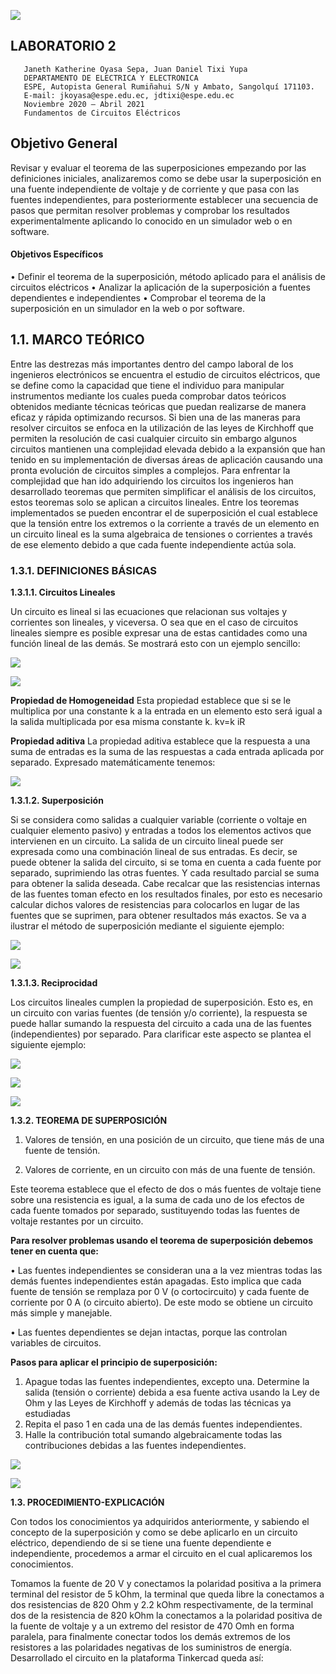 ![](https://pbs.twimg.com/profile_images/712307087577993217/D8_89Lg4_400x400.jpg)
##  LABORATORIO 2
                                                                            
                                                                            
                                                                            
                                                                            
                                                                            
                                                                            
                                                                           
                                                                           
       Janeth Katherine Oyasa Sepa, Juan Daniel Tixi Yupa
       DEPARTAMENTO DE ELECTRICA Y ELECTRONICA
       ESPE, Autopista General Rumiñahui S/N y Ambato, Sangolquí 171103.
       E-mail: jkoyasa@espe.edu.ec, jdtixi@espe.edu.ec
       Noviembre 2020 – Abril 2021
       Fundamentos de Circuitos Eléctricos
## Objetivo General 
Revisar y evaluar el teorema de las superposiciones empezando por las definiciones iniciales, analizaremos como se debe usar la superposición en una fuente independiente de voltaje y de corriente y que pasa con las fuentes independientes, para posteriormente establecer una secuencia de pasos que permitan resolver problemas y comprobar los resultados experimentalmente aplicando lo conocido en un simulador web o en software.



#### Objetivos Específicos

•	Definir el teorema de la superposición, método aplicado para el análisis de circuitos eléctricos
•	Analizar la aplicación de la superposición a fuentes dependientes e independientes
•	Comprobar el teorema de la superposición en un simulador en la web o por software.
## 1.1.	MARCO TEÓRICO

Entre las destrezas más importantes dentro del campo laboral de los ingenieros electrónicos se encuentra el estudio de circuitos eléctricos, que se define como la capacidad que tiene el individuo para manipular instrumentos mediante los cuales pueda comprobar datos teóricos obtenidos mediante técnicas teóricas que puedan realizarse de manera eficaz y rápida optimizando recursos. Si bien una de las maneras para resolver circuitos se enfoca en la utilización de las leyes de Kirchhoff que permiten la resolución de casi cualquier circuito sin embargo algunos circuitos mantienen una complejidad elevada debido a la expansión que han tenido en su implementación de diversas áreas de aplicación causando una pronta evolución de circuitos simples a complejos. 
Para enfrentar la complejidad que han ido adquiriendo los circuitos los ingenieros han desarrollado teoremas que permiten simplificar el análisis de los circuitos, estos teoremas solo se aplican a circuitos lineales. 
Entre los teoremas implementados se pueden encontrar el de superposición el cual establece que la tensión entre los extremos o la corriente a través de un elemento en un circuito lineal es la suma algebraica de tensiones o corrientes a través de ese elemento debido a que cada fuente independiente actúa sola. 

### 1.3.1. DEFINICIONES BÁSICAS 

**1.3.1.1. Circuitos Lineales**

Un circuito es lineal si las ecuaciones que relacionan sus voltajes y corrientes son lineales, y viceversa.  O sea que en el caso de circuitos lineales siempre es posible expresar una de estas cantidades como una función lineal de las demás. Se mostrará esto con un ejemplo sencillo:


![](https://scontent.fuio16-1.fna.fbcdn.net/v/t1.0-9/137386450_233526948213349_6395518276653621440_n.jpg?_nc_cat=103&ccb=2&_nc_sid=730e14&_nc_eui2=AeEHX1-hvawAWVHgCOcPLU25l64wAzcNO9OXrjADNw0703Zeiigv1TcYG81VzlLOwsBUmgo-yYdxV3KZ6_bEpc5G&_nc_ohc=n0Xa8bM6aTkAX_-i7ER&_nc_ht=scontent.fuio16-1.fna&oh=788ef8f78b343db0c4c647ad8aabbb80&oe=602BC899)



![](https://scontent.fuio16-1.fna.fbcdn.net/v/t1.0-9/139184807_233525418213502_8965456243623098438_n.jpg?_nc_cat=111&ccb=2&_nc_sid=730e14&_nc_eui2=AeE3xCtzONRjGKX0409PHq4J_8iiFtHg9UT_yKIW0eD1RH-AXOryGnE7_nvz_4EkIE1OBxKHjJWy5QhnnFkd4pQK&_nc_ohc=AQHj1P2apKIAX-zccVg&_nc_ht=scontent.fuio16-1.fna&oh=85d001252acb7c9cd176f7476f79f8f3&oe=602C3C0F)


**Propiedad de Homogeneidad**
Esta propiedad establece que si se le multiplica por una constante k a la entrada en un elemento esto será igual a la salida multiplicada por esa misma constante k.
kv=k iR


**Propiedad aditiva**
La propiedad aditiva establece que la respuesta a una suma de entradas es la suma de las respuestas a cada entrada aplicada por separado. Expresado matemáticamente tenemos:

![](https://scontent.fuio16-1.fna.fbcdn.net/v/t1.0-9/138329323_233530591546318_7378925835394739667_n.jpg?_nc_cat=103&ccb=2&_nc_sid=730e14&_nc_eui2=AeFaOhK1GKZAFhEJpckchSh_80qOndldQezzSo6d2V1B7I55S9yB_pk-_R_1KdS7ErD-G3Y1Dhe5rY8-eVQayWvB&_nc_ohc=Ce8n4HC3nIIAX-uM8Gj&_nc_ht=scontent.fuio16-1.fna&oh=6a45b47d82592906d43ecc47535a9cdf&oe=602A57C4)

**1.3.1.2. Superposición** 

Si se considera como salidas a cualquier variable (corriente o voltaje en cualquier elemento pasivo) y entradas a todos los elementos activos que intervienen en un circuito. La salida de un circuito lineal puede ser expresada como una combinación lineal de sus entradas. Es decir, se puede obtener la salida del circuito, si se toma en cuenta a cada fuente por separado, suprimiendo las otras fuentes. Y cada resultado parcial se suma para obtener la salida deseada.
Cabe recalcar que las resistencias internas de las fuentes toman efecto en los resultados finales, por esto es necesario calcular dichos valores de resistencias para colocarlos en lugar de las fuentes que se suprimen, para obtener resultados más exactos. Se va a ilustrar el método de superposición mediante el siguiente ejemplo:

![](https://scontent.fuio16-1.fna.fbcdn.net/v/t1.0-9/138068546_233532538212790_1376794759623670483_n.jpg?_nc_cat=100&ccb=2&_nc_sid=730e14&_nc_eui2=AeHeEc7qovrG4yM63v0JXcZvwE8iEEELHlvATyIQQQseWxLEqHCmfLngcWevKI1Ykh9EeWHXgBctExLCdPuaoeyf&_nc_ohc=gwD3LTgvMvcAX9Cz7n_&_nc_ht=scontent.fuio16-1.fna&oh=3105844c640e719a83116a5214a88680&oe=6029393F)


![](https://scontent.fuio16-1.fna.fbcdn.net/v/t1.0-9/138301040_233525518213492_5635638613068256265_n.jpg?_nc_cat=101&ccb=2&_nc_sid=730e14&_nc_eui2=AeFiqkdkNpZhkst10inxZtt33wlDn82BJ3LfCUOfzYEnct84s8tjO_xKKvjpzY2h6AFKNJrkh6T0kx6QXRJK-Znw&_nc_ohc=6KFgg6e2hsYAX-GCmaP&_nc_ht=scontent.fuio16-1.fna&oh=19cf8be6b227368ffa2b3699afd3f489&oe=60288DF1)


**1.3.1.3. Reciprocidad**

Los circuitos lineales cumplen la propiedad de superposición. Esto es, en un circuito con varias fuentes (de tensión y/o corriente), la respuesta se puede hallar sumando la respuesta del circuito a cada una de las fuentes (independientes) por separado. Para clarificar este aspecto se plantea el siguiente ejemplo:




![](https://scontent.fuio16-1.fna.fbcdn.net/v/t1.0-9/138933753_233535238212520_700100050321877738_n.jpg?_nc_cat=108&ccb=2&_nc_sid=730e14&_nc_eui2=AeEM_FqTs0OQh_qqNo0AsbaqnXQAGmnPEEOddAAaac8QQ2-0IawZbCJZuXhuQ6DrJeSRun_oObZUCTD8vMVGReCt&_nc_ohc=iQoNuiYzdeMAX_DVCIt&_nc_oc=AQlGlfEg4vTXcMPNVaIvbuouFfkXsIAjOLzHT453F1fBQkzoUJA0U_B4MW7lA7OYwk6u5cLxJ9beMQgVweJTVrsu&_nc_ht=scontent.fuio16-1.fna&oh=0378bfaf57bd0cc84978ff1e08c2c990&oe=602B621B)


![](https://scontent.fuio16-1.fna.fbcdn.net/v/t1.0-9/139737211_233535301545847_4649606163273187180_n.jpg?_nc_cat=110&ccb=2&_nc_sid=730e14&_nc_eui2=AeEBclQanEn9jdsnMLTnlLvzr-53SkPkVlyv7ndKQ-RWXN_78MPykvD9a3MiHmbfzGPliwV3pjNBkeFioz1DCPFU&_nc_ohc=ZJDV4idV6QQAX9-G40d&_nc_ht=scontent.fuio16-1.fna&oh=646de71ae8f225d6fed5665e499d6b1a&oe=602B7A68)


![](https://scontent.fuio16-1.fna.fbcdn.net/v/t1.0-9/140023457_233535251545852_6633194767969206271_n.jpg?_nc_cat=103&ccb=2&_nc_sid=730e14&_nc_eui2=AeHv1sncb2BaVoK1bIcB0t_g6M4rmz1CXMnoziubPUJcyQ2w7G4WGVS2KCAFl5zhdXycj9fxlzJOPpnaq01_44I2&_nc_ohc=EdVFy_dPtkcAX-aWKco&_nc_ht=scontent.fuio16-1.fna&oh=c6c903a8b6db93e62dd187cc6db74bad&oe=60288AD2)


**1.3.2. TEOREMA DE SUPERPOSICIÓN**

1. Valores de tensión, en una posición de un circuito, que tiene más de una fuente de tensión.

2. Valores de corriente, en un circuito con más de una fuente de tensión.

Este teorema establece que el efecto de dos o más fuentes de voltaje tiene sobre una resistencia es igual, a la suma de cada uno de los efectos de cada fuente tomados por separado, sustituyendo todas las fuentes de voltaje restantes por un circuito.

**Para resolver problemas usando el teorema de superposición debemos tener en cuenta que:**

•	Las fuentes independientes se consideran una a la vez mientras todas las demás fuentes independientes están apagadas. Esto implica que cada fuente de tensión se remplaza por 0 V (o cortocircuito) y cada fuente de corriente por 0 A (o circuito abierto). De este modo se obtiene un circuito más simple y manejable. 

•	Las fuentes dependientes se dejan intactas, porque las controlan variables de circuitos.

**Pasos para aplicar el principio de superposición:**

1. Apague todas las fuentes independientes, excepto una. Determine la salida (tensión o corriente) debida a esa fuente activa usando la Ley de Ohm y las Leyes de Kirchhoff y además de todas las técnicas ya estudiadas 
2. Repita el paso 1 en cada una de las demás fuentes independientes. 
3. Halle la contribución total sumando algebraicamente todas las contribuciones debidas a las fuentes independientes.


![](https://scontent.fuio16-1.fna.fbcdn.net/v/t1.0-9/139678661_233535268212517_7306093398629315152_n.jpg?_nc_cat=109&ccb=2&_nc_sid=730e14&_nc_eui2=AeEv5HypRufE1ONUANgZRRaaiSQ3PN4lBJ6JJDc83iUEntBu66e1S26mMwl4j62UObPU2MWxygYh0DUzgZRqTe-w&_nc_ohc=fbzwZJT4rYgAX_VRnlq&_nc_ht=scontent.fuio16-1.fna&oh=960cab44eb77d4e7f9a44dba462c7e2c&oe=6029E12E)


![](https://scontent.fuio16-1.fna.fbcdn.net/v/t1.0-9/139640198_233535318212512_5747173042617632609_n.jpg?_nc_cat=103&ccb=2&_nc_sid=730e14&_nc_eui2=AeG-TU3CC02wFZuo1UtMYWMr5Vxruo6-t0blXGu6jr63Ror8sBDcoSzB4WhSTPvl7XTKn4hDrUOuoy1DoPgIO2-k&_nc_ohc=M5lAbMQDbxwAX9TuNeK&_nc_ht=scontent.fuio16-1.fna&oh=8658cf04c244da4ce31b4aee9afc3a6d&oe=602AF4D0)


**1.3.	PROCEDIMIENTO-EXPLICACIÓN**

Con todos los conocimientos ya adquiridos anteriormente, y sabiendo el concepto de la superposición y como se debe aplicarlo en un circuito eléctrico, dependiendo de si se tiene una fuente dependiente e independiente, procedemos a armar el circuito en el cual aplicaremos los conocimientos.

Tomamos la fuente de 20 V y conectamos la polaridad positiva a la primera terminal del resistor de 5 kOhm, la terminal que queda libre la conectamos a dos resistencias de 820 Ohm y 2.2 kOhm respectivamente, de la terminal dos de la resistencia de 820 kOhm la conectamos a la polaridad positiva de la fuente de voltaje y a un extremo del resistor de 470 Omh en forma paralela, para finalmente conectar todos los demás extremos de los resistores a las polaridades negativas de los suministros de energía.
Desarrollado el circuito en la plataforma Tinkercad queda así:
